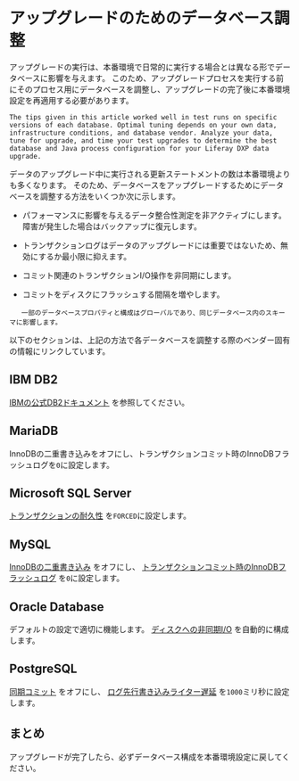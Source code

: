 # アップグレードのためのデータベース調整

アップグレードの実行は、本番環境で日常的に実行する場合とは異なる形でデータベースに影響を与えます。 このため、アップグレードプロセスを実行する前にそのプロセス用にデータベースを調整し、アップグレードの完了後に本番環境設定を再適用する必要があります。

```{note}
The tips given in this article worked well in test runs on specific versions of each database. Optimal tuning depends on your own data, infrastructure conditions, and database vendor. Analyze your data, tune for upgrade, and time your test upgrades to determine the best database and Java process configuration for your Liferay DXP data upgrade.
```

データのアップグレード中に実行される更新ステートメントの数は本番環境よりも多くなります。 そのため、データベースをアップグレードするためにデータベースを調整する方法をいくつか次に示します。

* パフォーマンスに影響を与えるデータ整合性測定を非アクティブにします。 障害が発生した場合はバックアップに復元します。

* トランザクションログはデータのアップグレードには重要ではないため、無効にするか最小限に抑えます。

* コミット関連のトランザクションI/O操作を非同期にします。

* コミットをディスクにフラッシュする間隔を増やします。

```{warning}
   一部のデータベースプロパティと構成はグローバルであり、同じデータベース内のスキーマに影響します。
```

以下のセクションは、上記の方法で各データベースを調整する際のベンダー固有の情報にリンクしています。

<a name="ibm-db2" />

## IBM DB2

[IBMの公式DB2ドキュメント](https://www.ibm.com/support/pages/db2-database-product-documentation-4) を参照してください。

<a name="mariadb" />

## MariaDB

InnoDBの二重書き込みをオフにし、トランザクションコミット時のInnoDBフラッシュログを`0`に設定します。

<a name="microsoft-sql-server" />

## Microsoft SQL Server

[トランザクションの耐久性](https://docs.microsoft.com/en-us/sql/relational-databases/logs/control-transaction-durability) を`FORCED`に設定します。

<a name="mysql" />

## MySQL

[InnoDBの二重書き込み](https://dev.mysql.com/doc/refman/5.7/en/innodb-parameters.html#sysvar_innodb_doublewrite) をオフにし、 [トランザクションコミット時のInnoDBフラッシュログ](https://dev.mysql.com/doc/refman/5.7/en/innodb-parameters.html#sysvar_innodb_flush_log_at_trx_commit) を`0`に設定します。

<a name="oracle-database" />

## Oracle Database

デフォルトの設定で適切に機能します。 [ディスクへの非同期I/O](https://docs.oracle.com/database/121/REFRN/GUID-FD8D1BD2-0F85-4844-ABE7-57B4F77D1608.htm#REFRN10048) を自動的に構成します。

<a name="postgresql" />

## PostgreSQL

[同期コミット](https://www.postgresql.org/docs/10/wal-async-commit.html) をオフにし、 [ログ先行書き込みライター遅延](https://www.postgresql.org/docs/10/wal-async-commit.html) を`1000`ミリ秒に設定します。

<a name="conclusion" />

## まとめ

アップグレードが完了したら、必ずデータベース構成を本番環境設定に戻してください。
